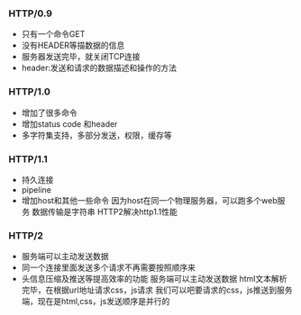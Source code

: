 ### HTTP/0.9
- 只有一个命令GET
- 没有HEADER等描数据的信息
- 服务器发送完毕，就关闭TCP连接
- header:发送和请求的数据描述和操作的方法

### HTTP/1.0
- 增加了很多命令
- 增加status code 和header
- 多字符集支持，多部分发送，权限，缓存等

### HTTP/1.1
- 持久连接
- pipeline
- 增加host和其他一些命令
因为host在同一个物理服务器，可以跑多个web服务
数据传输是字符串
HTTP2解决http1.1性能

### HTTP/2
- 服务端可以主动发送数据
- 同一个连接里面发送多个请求不再需要按照顺序来
- 头信息压缩及推送等提高效率的功能
服务端可以主动发送数据
html文本解析完毕，在根据url地址请求css，js请求
我们可以吧要请求的css，js推送到服务端，现在是html,css，js发送顺序是并行的